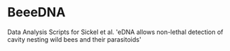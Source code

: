 # BeeeDNA
Data Analysis Scripts for Sickel et al. 'eDNA allows non-lethal detection of cavity nesting wild bees and their parasitoids'
